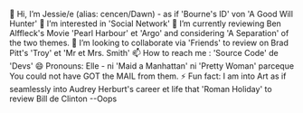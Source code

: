 👋 Hi, I’m Jessie/e (alias: cencen/Dawn) - as if 'Bourne's ID' von 'A Good Will Hunter'
👀 I’m interested in 'Social Network'
🌱 I’m currently reviewing Ben Alffleck's Movie 'Pearl Harbour' et 'Argo' and considering 'A Separation' of the two themes.
💞️ I’m looking to collaborate via 'Friends' to review on Brad Pitt's 'Troy' et 'Mr et Mrs. Smith'
📫 How to reach me : 'Source Code' de 'Devs'
😄 Pronouns: Elle -  ni 'Maid a Manhattan' ni 'Pretty Woman' parceque You could not have GOT the MAIL from them.
⚡ Fun fact: I am into Art as if seamlessly into Audrey Herburt's career et life that 'Roman Holiday' to review Bill de Clinton --Oops

<!---
lupae-cledevon/lupae-cledevon is a ✨ special ✨ repository because its `README.md` (this file) appears on your GitHub profile.
You can click the Preview link to take a look at your changes.
--->

